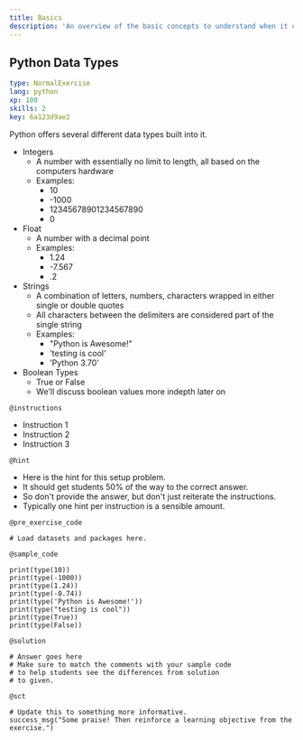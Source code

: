 ```yaml
---
title: Basics
description: 'An overview of the basic concepts to understand when it comes to Python to be able to start reading/writing Python'
---
```


## Python Data Types

```yaml
type: NormalExercise 
lang: python
xp: 100 
skills: 2
key: 6a123d9ae2   
```


Python offers several different data types built into it.

* Integers 
    * A number with essentially no limit to length, all based on the computers hardware
    * Examples:
        * 10
        * -1000
        * 12345678901234567890
        * 0
* Float
    * A number with a decimal point
    * Examples:
        * 1.24
        * -7.567
        * .2
* Strings
    * A combination of letters, numbers, characters wrapped in either single or double quotes
    * All characters between the delimiters are considered part of the single string
    * Examples:
        * "Python is Awesome!"
        * 'testing is cool'
        * 'Python 3.70'
* Boolean Types
    * True or False
    * We'll discuss boolean values more indepth later on


`@instructions`
- Instruction 1
- Instruction 2
- Instruction 3

`@hint`
- Here is the hint for this setup problem. 
- It should get students 50% of the way to the correct answer.
- So don't provide the answer, but don't just reiterate the instructions.
- Typically one hint per instruction is a sensible amount.

`@pre_exercise_code`

```{python}
# Load datasets and packages here.
```


`@sample_code`

```{python}
print(type(10))
print(type(-1000))
print(type(1.24))
print(type(-0.74))
print(type('Python is Awesome!'))
print(type("testing is cool"))
print(type(True))
print(type(False))
```


`@solution`

```{python}
# Answer goes here
# Make sure to match the comments with your sample code
# to help students see the differences from solution
# to given.
```


`@sct`

```{python}
# Update this to something more informative.
success_msg("Some praise! Then reinforce a learning objective from the exercise.")
```


